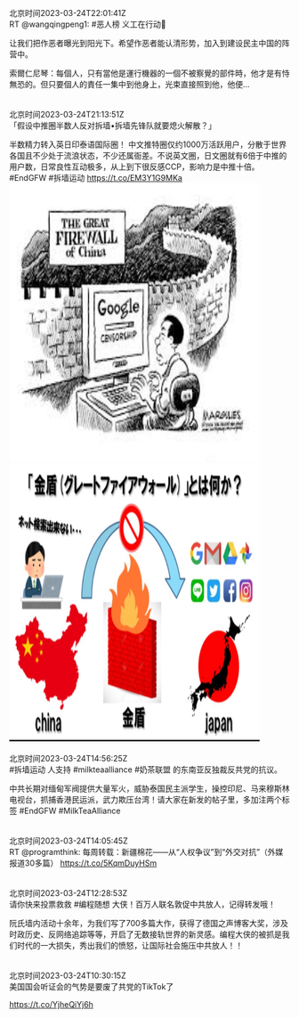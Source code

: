 北京时间2023-03-24T22:01:41Z<br>RT @wangqingpeng1: #恶人榜 义工在行动💪

让我们把作恶者曝光到阳光下。希望作恶者能认清形势，加入到建设民主中国的阵营中。

索爾仁尼琴：每個人，只有當他是運行機器的一個不被察覺的部件時，他才是有恃無恐的。但只要個人的責任一集中到他身上，光束直接照到他，他便…<br><br><br>北京时间2023-03-24T21:13:51Z<br>「假设中推圈半数人反对拆墙•拆墙先锋队就要熄火解散？」

半数精力转入英日印泰语国际圈！
中文推特圈仅约1000万活跃用户，分散于世界各国且不少处于流浪状态，不少还属衙差。不说英文圈，日文圈就有6倍于中推的用户数，日常良性互动极多，从上到下很反感CCP，影响力是中推十倍。#EndGFW #拆墙运动 https://t.co/EM3Y1G9MKa<br><img src='/temp/image/2023/w-Month-3/1639254199832829953_0.jpg' width='450' height='500'><img src='/temp/image/2023/w-Month-3/1639254199832829953_1.jpg' width='450' height='500'><br><br>北京时间2023-03-24T14:56:25Z<br>#拆墙运动 人支持 #milkteaalliance #奶茶联盟 的东南亚反独裁反共党的抗议。

中共长期对缅甸军阀提供大量军火，威胁泰国民主派学生，操控印尼、马来穆斯林电视台，抓捕香港民运派，武力欺压台湾！请大家在新发的帖子里，多加注两个标签 #EndGFW #MilkTeaAlliance<br><br><br>北京时间2023-03-24T14:05:45Z<br>RT @programthink: 每周转载：新疆棉花——从“人权争议”到“外交对抗”（外媒报道30多篇）
https://t.co/5KqmDuyHSm<br><br><br>北京时间2023-03-24T12:28:53Z<br>请你快来投票救救 #编程随想 大侠！百万人联名敦促中共放人，记得转发哦！

阮氏墙内活动十余年，为我们写了700多篇大作，获得了德国之声博客大奖，涉及时政历史、反网络追踪等等，开启了无数接轨世界的新灵感。编程大侠的被抓是我们时代的一大损失，秀出我们的愤怒，让国际社会施压中共放人！！<br><br><br>北京时间2023-03-24T10:30:15Z<br>美国国会听证会的气势是要废了共党的TikTok了

https://t.co/YjheQiYj6h<br><br><br>